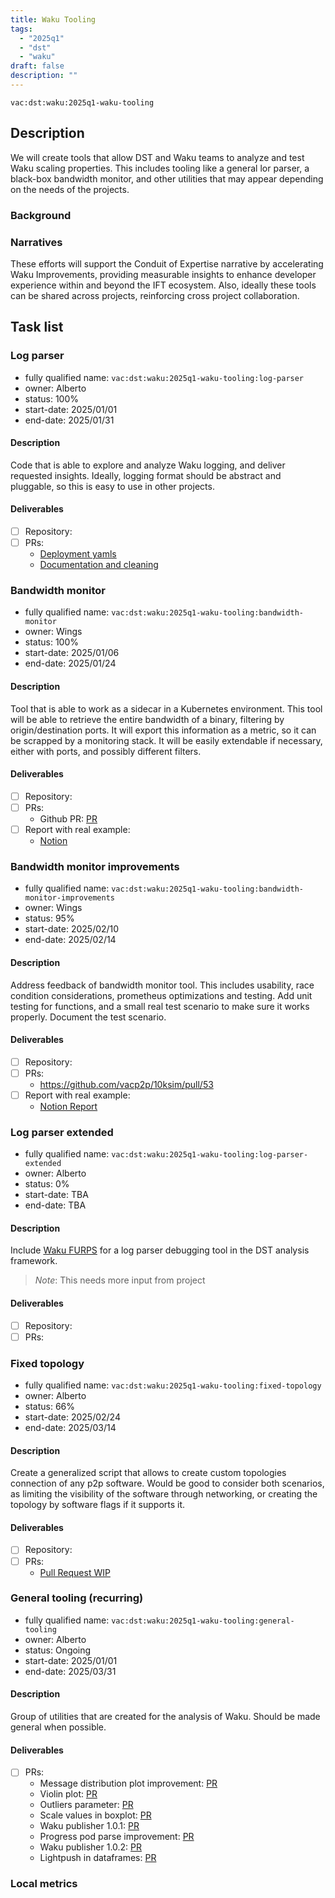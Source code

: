 ```yaml
---
title: Waku Tooling
tags:
  - "2025q1"
  - "dst"
  - "waku"
draft: false
description: ""
---
```


`vac:dst:waku:2025q1-waku-tooling`

## Description

We will create tools that allow
DST and Waku teams to analyze and test
Waku scaling properties.
This includes tooling like a general lor parser,
a black-box bandwidth monitor, and other
utilities that may appear 
depending on the needs of the projects.

### Background

### Narratives

These efforts will support the Conduit of Expertise narrative by
accelerating Waku Improvements,
providing measurable insights
to enhance developer experience
within and beyond the IFT ecosystem.
Also, ideally these tools can be shared across projects, 
reinforcing cross project collaboration.


## Task list

### Log parser

* fully qualified name: `vac:dst:waku:2025q1-waku-tooling:log-parser`
* owner: Alberto
* status: 100%
* start-date: 2025/01/01
* end-date: 2025/01/31

#### Description
Code that is able to explore and analyze
Waku logging, and deliver requested insights.
Ideally, logging format should be abstract and pluggable,
so this is easy to use in other projects.

#### Deliverables
- [ ] Repository:
- [ ] PRs:
  - [Deployment yamls](https://github.com/vacp2p/10ksim/pull/54)
  - [Documentation and cleaning](https://github.com/vacp2p/10ksim/pull/52)

### Bandwidth monitor

* fully qualified name: `vac:dst:waku:2025q1-waku-tooling:bandwidth-monitor`
* owner: Wings
* status: 100%
* start-date: 2025/01/06
* end-date: 2025/01/24

#### Description
Tool that is able to work as a sidecar
in a Kubernetes environment.
This tool will be able to retrieve
the entire bandwidth of a binary,
filtering by origin/destination ports.
It will export this information as a metric,
so it can be scrapped by a monitoring stack.
It will be easily extendable if necessary, 
either with ports, and possibly different filters.

#### Deliverables
- [ ] Repository:
- [ ] PRs:
  - Github PR: [PR](https://github.com/vacp2p/10ksim/pull/53)
- [ ] Report with real example:
  - [Notion](https://www.notion.so/Raw-bandwidth-monitor-sidecar-18b8f96fb65c8062a2a8e176b0ac49be)

### Bandwidth monitor improvements

* fully qualified name: `vac:dst:waku:2025q1-waku-tooling:bandwidth-monitor-improvements`
* owner: Wings
* status: 95%
* start-date: 2025/02/10
* end-date: 2025/02/14

#### Description
Address feedback of bandwidth monitor tool.
This includes usability, race condition considerations,
prometheus optimizations and testing.
Add unit testing for functions, and a small
real test scenario to make sure it works properly.
Document the test scenario.

#### Deliverables
- [ ] Repository:
- [ ] PRs:
  - https://github.com/vacp2p/10ksim/pull/53
- [ ] Report with real example:
  - [Notion Report](https://www.notion.so/Raw-bandwidth-sidecar-Update-19d8f96fb65c80deb38ad95614d3cf34)

### Log parser extended

* fully qualified name: `vac:dst:waku:2025q1-waku-tooling:log-parser-extended`
* owner: Alberto
* status: 0%
* start-date: TBA
* end-date: TBA

#### Description
Include [Waku FURPS](https://www.notion.so/Waku-FURPS-1498f96fb65c803faedef2a591c22c00#1508f96fb65c80a8abd6f5d37a273657) for a log parser debugging tool
in the DST analysis framework.
> *Note*: This needs more input from project

#### Deliverables
- [ ] Repository:
- [ ] PRs:

### Fixed topology

* fully qualified name: `vac:dst:waku:2025q1-waku-tooling:fixed-topology`
* owner: Alberto
* status: 66%
* start-date: 2025/02/24
* end-date: 2025/03/14

#### Description
Create a generalized script that allows to create
custom topologies connection of any p2p software.
Would be good to consider both scenarios,
as limiting the visibility of the software through networking,
or creating the topology by software flags if it supports it.

#### Deliverables
- [ ] Repository:
- [ ] PRs:
  - [Pull Request WIP](https://github.com/vacp2p/10ksim/pull/64)

### General tooling (recurring)

* fully qualified name: `vac:dst:waku:2025q1-waku-tooling:general-tooling`
* owner: Alberto
* status: Ongoing
* start-date: 2025/01/01
* end-date: 2025/03/31

#### Description
Group of utilities that are created
for the analysis of Waku.
Should be made general when possible.

#### Deliverables
- [ ] PRs:
  - Message distribution plot improvement: [PR](https://github.com/vacp2p/10ksim/pull/47)
  - Violin plot: [PR](https://github.com/vacp2p/10ksim/pull/51)
  - Outliers parameter: [PR](https://github.com/vacp2p/10ksim/pull/57)
  - Scale values in boxplot: [PR](https://github.com/vacp2p/10ksim/pull/58)
  - Waku publisher 1.0.1: [PR](https://github.com/vacp2p/10ksim/pull/59)
  - Progress pod parse improvement: [PR](https://github.com/vacp2p/10ksim/pull/60)
  - Waku publisher 1.0.2: [PR](https://github.com/vacp2p/10ksim/pull/61)
  - Lightpush in dataframes: [PR](https://github.com/vacp2p/10ksim/pull/62)

### Local metrics
